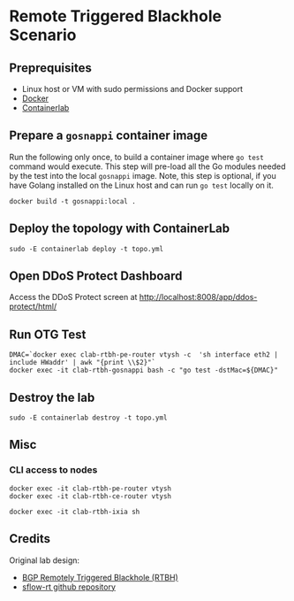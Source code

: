 # Remote Triggered Blackhole Scenario

[//]: # (TODO Create a Linux VM)

## Preprequisites

* Linux host or VM with sudo permissions and Docker support
* [Docker](https://docs.docker.com/engine/install/)
* [Containerlab](https://containerlab.dev/install/)

## Prepare a `gosnappi` container image

Run the following only once, to build a container image where `go test` command would execute. This step will pre-load all the Go modules needed by the test into the local `gosnappi` image. Note, this step is optional, if you have Golang installed on the Linux host and can run `go test` locally on it.

```Shell
docker build -t gosnappi:local .
````

## Deploy the topology with ContainerLab

```Shell
sudo -E containerlab deploy -t topo.yml
````

## Open DDoS Protect Dashboard

[//]: # (TODO add show url capabilities to sflow)

Access the DDoS Protect screen at [http://localhost:8008/app/ddos-protect/html/](http://localhost:8008/app/ddos-protect/html/)

## Run OTG Test

```Shell
DMAC=`docker exec clab-rtbh-pe-router vtysh -c  'sh interface eth2 | include HWaddr' | awk "{print \\$2}"`
docker exec -it clab-rtbh-gosnappi bash -c "go test -dstMac=${DMAC}"
````

## Destroy the lab

```Shell
sudo -E containerlab destroy -t topo.yml
````

## Misc
### CLI access to nodes

```Shell
docker exec -it clab-rtbh-pe-router vtysh
docker exec -it clab-rtbh-ce-router vtysh

docker exec -it clab-rtbh-ixia sh
````

## Credits

Original lab design: 
  * [BGP Remotely Triggered Blackhole (RTBH)](https://blog.sflow.com/2022/04/bgp-remotely-triggered-blackhole-rtbh.html)
  * [sflow-rt github repository](https://github.com/sflow-rt/containerlab)
